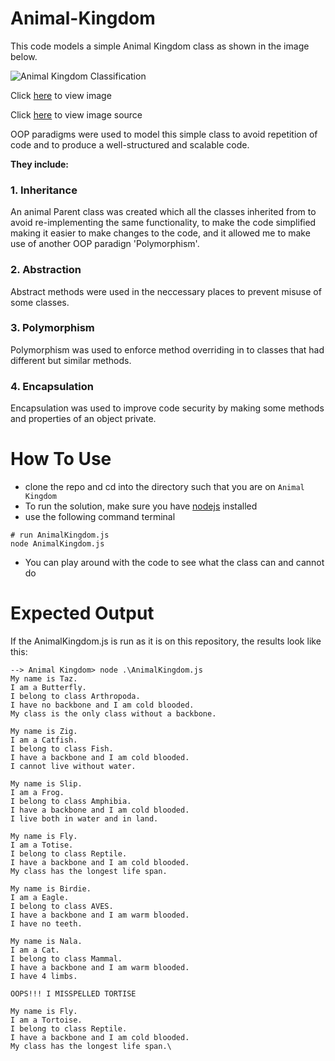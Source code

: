 # Animal-Kingdom
This code models a simple Animal Kingdom class as shown in the image below.

![Animal Kingdom Classification](https://cdn1.byjus.com/wp-content/uploads/2019/04/Animal-Kingdom-Classification-of-Animal-Kingdom.png)

Click [here](https://cdn1.byjus.com/wp-content/uploads/2019/04/Animal-Kingdom-Classification-of-Animal-Kingdom.png) to view image

Click [here](https://byjus.com/biology/animal-kingdom/) to view image source

OOP paradigms were used to model this simple class to avoid repetition of code and to produce a well-structured and scalable code.

**They include:**

### 1. Inheritance

An animal Parent class was created which all the classes inherited from to avoid re-implementing the same functionality, to make the code simplified making it easier to make changes to the code, and it allowed me to make use of another OOP paradign 'Polymorphism'.

### 2. Abstraction

Abstract methods were used in the neccessary places to prevent misuse of some classes.

### 3. Polymorphism

Polymorphism was used to enforce method overriding in to classes that had different but similar methods.

### 4. Encapsulation

Encapsulation was used to improve code security by making some methods and properties of an object private.

# How To Use
- clone the repo and cd into the directory such that you are on `Animal Kingdom`
- To run the solution, make sure you have [nodejs](https://nodejs.org/) installed
- use the following command terminal
```
# run AnimalKingdom.js
node AnimalKingdom.js
```
- You can play around with the code to see what the class can and cannot do

# Expected Output
If the AnimalKingdom.js is run as it is on this repository, the results look like this:
```
--> Animal Kingdom> node .\AnimalKingdom.js
My name is Taz.
I am a Butterfly.
I belong to class Arthropoda.
I have no backbone and I am cold blooded.     
My class is the only class without a backbone.

My name is Zig.
I am a Catfish.
I belong to class Fish.
I have a backbone and I am cold blooded.
I cannot live without water.

My name is Slip.
I am a Frog.
I belong to class Amphibia.
I have a backbone and I am cold blooded.
I live both in water and in land.

My name is Fly.
I am a Totise.
I belong to class Reptile.
I have a backbone and I am cold blooded.
My class has the longest life span.

My name is Birdie.
I am a Eagle.
I belong to class AVES.
I have a backbone and I am warm blooded.
I have no teeth.

My name is Nala.
I am a Cat.
I belong to class Mammal.
I have a backbone and I am warm blooded.
I have 4 limbs.

OOPS!!! I MISSPELLED TORTISE

My name is Fly.
I am a Tortoise.
I belong to class Reptile.
I have a backbone and I am cold blooded.
My class has the longest life span.\
```